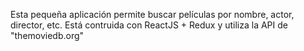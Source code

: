 Esta pequeña aplicación permite buscar películas por nombre, actor, director, etc. Está contruida con ReactJS + Redux y utiliza la API de "themoviedb.org"
